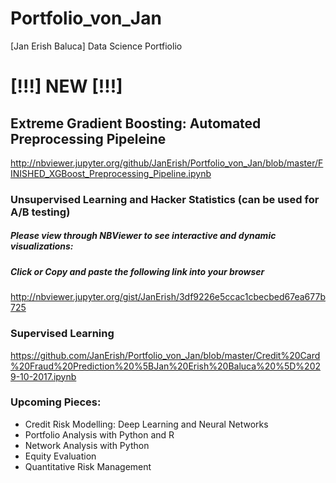 # Portfolio_von_Jan
[Jan Erish Baluca] Data Science Portfiolio

# [!!!] NEW [!!!]
## Extreme Gradient Boosting: Automated Preprocessing Pipeleine
http://nbviewer.jupyter.org/github/JanErish/Portfolio_von_Jan/blob/master/FINISHED_XGBoost_Preprocessing_Pipeline.ipynb

### Unsupervised Learning and Hacker Statistics (can be used for A/B testing)
##### Please view through NBViewer to see interactive and dynamic visualizations:
##### Click or Copy and paste the following link into your browser
http://nbviewer.jupyter.org/gist/JanErish/3df9226e5ccac1cbecbed67ea677b725

### Supervised Learning
https://github.com/JanErish/Portfolio_von_Jan/blob/master/Credit%20Card%20Fraud%20Prediction%20%5BJan%20Erish%20Baluca%20%5D%2029-10-2017.ipynb



### Upcoming Pieces:

* Credit Risk Modelling: Deep Learning and Neural Networks
* Portfolio Analysis with Python and R
* Network Analysis with Python
* Equity Evaluation
* Quantitative Risk Management
